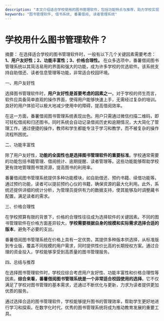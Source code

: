 ```yaml
---
description: "本文介绍适合学校使用的图书管理软件，包括功能特点与推荐，助力学校实现高效的图书管理。"
keywords: "图书管理软件, 借书系统, 番薯借阅, 读者管理系统"
---
```

# 学校用什么图书管理软件？

摘要： 
在选择适合学校的图书管理软件时，一般有以下几个关键因素需要考虑：**1、用户友好性；2、功能丰富性；3、价格合理性。** 在众多选项中，番薯借阅图书管理系统以其简洁易用的界面和强大的功能，成为许多学校的优选软件。该系统支持自助借还、读者信息管理等功能，非常适合校园环境。

一、用户友好性

选择图书管理软件时，**用户友好性是首要考虑的因素之一**。对于学校的师生而言，软件应具备简单直观的操作界面，使得用户能够快速上手，无需经过复杂的培训。良好的用户体验可以极大地减少使用中的障碍，提高借阅效率。

在这一方面，番薯借阅图书管理系统表现出色。用户只需通过微信扫描二维码，即可轻松借阅和归还图书，同时系统会自动记录借阅历史和逾期情况，大大简化了管理工作。通过便捷的操作，教师和学生都能专注于学习和教学，而不被复杂的操作流程所困扰。

二、功能丰富性

除了用户友好性，**功能的全面性也是选择图书管理软件的重要标准**。学校通常需要的功能包括书籍管理、借阅统计、逾期提醒、读者管理等。这些功能能够帮助学校更有效地管理图书馆资源，提高图书的利用率。

番薯借阅图书管理系统提供多种功能模块，如自助借还、预约书籍、续借功能等。通过预约功能，读者可以提前预约心仪的书籍，确保资源的最大化利用。此外，系统还提供详细的统计分析，为管理员提供有力的数据支持，使其能够及时调整藏书配置，满足读者的需求。

三、价格合理性

在学校预算有限的背景下，价格的合理性往往成为选择软件的关键因素。不同的图书管理软件在价格方面差异较大，**学校需要根据自身的规模和实际需求选择合适的版本**，避免不必要的支出。

番薯借阅图书管理系统在价格上具有一定优势。其提供多种版本供选择，从标准版到专业版，覆盖不同规模的用户需求，同时提供性价比高的长期授权方案。通过合理的资金投入，学校能够享受到高质量的图书管理服务。

四、总结与推荐

在选择图书管理软件时，学校应综合考虑用户友好性、功能丰富性和价格合理性等因素。**综合来看，番薯借阅图书管理系统是一个非常适合校园使用的选择**。它不仅满足了学校对图书管理的基本需求，还通过不断优化与更新，力求为读者提供更加优质的服务。

通过选择合适的图书管理软件，学校能够提升图书的管理效率，帮助学生更好地进行学习和探索。在数字化时代，优秀的图书管理系统将成为推动教育发展的重要工具。
